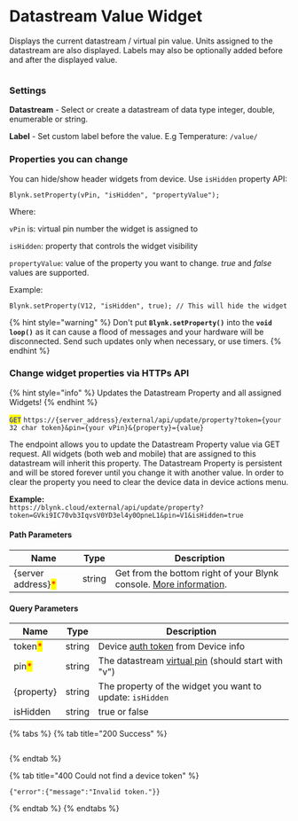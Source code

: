 # Datastream Value Widget

Displays the current datastream / virtual pin value. Units assigned to the datastream are also displayed. Labels may also be optionally added before and after the displayed value.

<figure><img src="../../../.gitbook/assets/datastream-value-mobile-header-widget.png" alt=""><figcaption></figcaption></figure>

### Settings

**Datastream** - Select or create a datastream of data type integer, double, enumerable or string.

**Label** - Set custom label before the value. E.g Temperature: `/value/`



### **Properties you can change**

You can hide/show header widgets from device. Use `isHidden` property API:

```
Blynk.setProperty(vPin, "isHidden", "propertyValue");
```

Where:

`vPin` is: virtual pin number the widget is assigned to

`isHidden`: property that controls the widget visibility

`propertyValue`: value of the property you want to change. _true_ and _false_ values are supported.



Example:

```
Blynk.setProperty(V12, "isHidden", true); // This will hide the widget
```

{% hint style="warning" %}
Don't put **`Blynk.setProperty()`** into the **`void loop()`** as it can cause a flood of messages and your hardware will be disconnected. Send such updates only when necessary, or use timers.
{% endhint %}

### Change widget properties via HTTPs API

{% hint style="info" %}
Updates the Datastream Property and all assigned Widgets!
{% endhint %}

<mark style="color:blue;">`GET`</mark> `https://{server_address}/external/api/update/property?token={your 32 char token}&pin={your vPin}&{property}={value}`

The endpoint allows you to update the Datastream Property value via GET request. All widgets (both web and mobile) that are assigned to this datastream will inherit this property. The Datastream Property is persistent and will be stored forever until you change it with another value. In order to clear the property you need to clear the device data in device actions menu.

**Example:**\
`https://blynk.cloud/external/api/update/property?token=GVki9IC70vb3IqvsV0YD3el4y0OpneL1&pin=V1&isHidden=true`

#### Path Parameters

| Name                                               | Type   | Description                                                                                                                    |
| -------------------------------------------------- | ------ | ------------------------------------------------------------------------------------------------------------------------------ |
| {server address}<mark style="color:red;">\*</mark> | string | Get from the bottom right of your Blynk console. [More information](../../../blynk.cloud/device-https-api/troubleshooting.md). |

#### Query Parameters

| Name                                    | Type   | Description                                                                                                       |
| --------------------------------------- | ------ | ----------------------------------------------------------------------------------------------------------------- |
| token<mark style="color:red;">\*</mark> | string | Device [auth token](../../../concepts/device.md#authtoken) from Device info                                       |
| pin<mark style="color:red;">\*</mark>   | string | The datastream [virtual pin](../../../blynk.console/templates/datastreams/virtual-pin.md) (should start with "v") |
| {property}                              | string | The property of the widget you want to update: `isHidden`                                                         |
| isHidden                                | string | true or false                                                                                                     |

{% tabs %}
{% tab title="200 Success" %}
```
```
{% endtab %}

{% tab title="400 Could not find a device token" %}
```
{"error":{"message":"Invalid token."}}
```
{% endtab %}
{% endtabs %}
